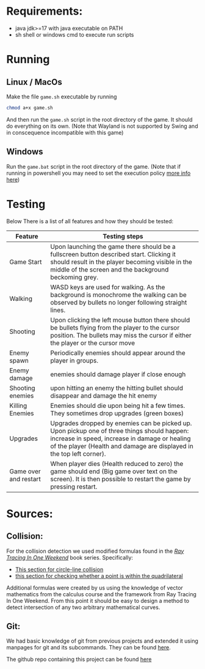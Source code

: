# Requirements:
- java jdk>=17 with java executable on PATH
- sh shell or windows cmd to execute run scripts

# Running
## Linux / MacOs
Make the file `game.sh` executable by running 
```sh
chmod a+x game.sh
```
And then run the `game.sh` script in the root directory of the game. It should do everything on its own. (Note that Wayland is not supported by Swing and in conscequence incompatible with this game)

## Windows
Run the `game.bat` script in the root directory of the game. (Note that if running in powershell you may need to set the execution policy [more info here](https://learn.microsoft.com/en-us/powershell/module/microsoft.powershell.security/set-executionpolicy?view=powershell-7.5))

# Testing
Below There is a list of all features and how they should be tested:

| Feature | Testing steps |
| --- | --- |
| Game Start | Upon launching the game there should be a fullscreen button  described start. Clicking it should result in the player becoming visible in the middle of the screen and the background beckoming grey. |
| Walking | WASD keys are used for walking. As the background is monochrome the walking can be observed by bullets no longer following straight lines. |
| Shooting | Upon clicking the left mouse button there should be bullets flying from the player to the cursor position. The bullets may miss the cursor if either the player or the cursor move|
| Enemy spawn | Periodically enemies should appear around the player in groups. |
| Enemy damage | enemies should damage player if close enough|
| Shooting enemies | upon hitting an enemy the hitting bullet should disappear and damage the hit enemy | 
| Killing Enemies | Enemies should die upon being hit a few times. They sometimes drop upgrades (green boxes) |
| Upgrades | Upgrades dropped by enemies can be picked up. Upon pickup one of three things should happen: increase in speed, increase in damage or healing of the player (Health and damage are displayed in the top left corner). |
| Game over and restart | When player dies (Health reduced to zero) the game should end (Big game over text on the screen). It is then possible to restart the game by pressing restart. |


# Sources:
## Collision:
For the collision detection we used modified formulas found in the [_Ray Tracing In One Weekend_](https://raytracing.github.io/) book series. Specifically:

- [This section for circle-line collision](https://raytracing.github.io/books/RayTracingInOneWeekend.html#addingasphere/ray-sphereintersection)
- [this section for checking whether a point is within the quadrilateral](https://raytracing.github.io/books/RayTracingTheNextWeek.html#quadrilaterals/derivingtheplanarcoordinates)

Additional formulas were created by us using the knowledge of vector mathematics from the calculus course and the framework from Ray Tracing In One Weekend. From this point it should be easy to design a method to detect intersection of any two arbitrary mathematical curves.

## Git:
We had basic knowledge of git from previous projects and extended it using manpages for git and its subcommands. They can be found [here](https://man.archlinux.org/man/git.1).

The github repo containing this project can be found [here](https://github.com/Terence-23/2ip90)
